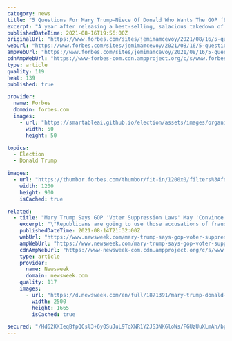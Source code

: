 ```yaml
---
category: news
title: "5 Questions For Mary Trump—Niece Of Donald Who Wants The GOP ‘Burned To The Ground’"
excerpt: "A year after releasing a best-selling, salacious takedown of her uncle, Mary Trump is back with another title, but a much bigger target."
publishedDateTime: 2021-08-16T19:56:00Z
originalUrl: "https://www.forbes.com/sites/jemimamcevoy/2021/08/16/5-questions-for-mary-trump-niece-of-donald-who-wants-the-gop-burned-to-the-ground/"
webUrl: "https://www.forbes.com/sites/jemimamcevoy/2021/08/16/5-questions-for-mary-trump-niece-of-donald-who-wants-the-gop-burned-to-the-ground/"
ampWebUrl: "https://www.forbes.com/sites/jemimamcevoy/2021/08/16/5-questions-for-mary-trump-niece-of-donald-who-wants-the-gop-burned-to-the-ground/amp/"
cdnAmpWebUrl: "https://www-forbes-com.cdn.ampproject.org/c/s/www.forbes.com/sites/jemimamcevoy/2021/08/16/5-questions-for-mary-trump-niece-of-donald-who-wants-the-gop-burned-to-the-ground/amp/"
type: article
quality: 119
heat: 139
published: true

provider:
  name: Forbes
  domain: forbes.com
  images:
    - url: "https://smartableai.github.io/election/assets/images/organizations/forbes.com-50x50.jpg"
      width: 50
      height: 50

topics:
  - Election
  - Donald Trump

images:
  - url: "https://thumbor.forbes.com/thumbor/fit-in/1200x0/filters%3Aformat%28jpg%29/https%3A%2F%2Fspecials-images.forbesimg.com%2Fimageserve%2F611aba1bd4c34bdb198e9f5e%2F0x0.jpg%3FcropX1%3D0%26cropX2%3D1247%26cropY1%3D1%26cropY2%3D936"
    width: 1200
    height: 900
    isCached: true

related:
  - title: "Mary Trump Says GOP 'Voter Suppression Laws' May 'Convince' Donald Trump to Run in 2024"
    excerpt: "\"Republicans are going to use those accusations of fraud—those grievances that are really stirring up the base and spreading by the way—to enact these voter suppression laws,\" said the niece of former President Donald Trump."
    publishedDateTime: 2021-08-14T21:32:00Z
    webUrl: "https://www.newsweek.com/mary-trump-says-gop-voter-suppression-laws-may-convince-donald-trump-run-2024-1619437"
    ampWebUrl: "https://www.newsweek.com/mary-trump-says-gop-voter-suppression-laws-may-convince-donald-trump-run-2024-1619437?amp=1"
    cdnAmpWebUrl: "https://www-newsweek-com.cdn.ampproject.org/c/s/www.newsweek.com/mary-trump-says-gop-voter-suppression-laws-may-convince-donald-trump-run-2024-1619437?amp=1"
    type: article
    provider:
      name: Newsweek
      domain: newsweek.com
    quality: 117
    images:
      - url: "https://d.newsweek.com/en/full/1871391/mary-trump-donald-trump-gop-election-reform.jpg"
        width: 2500
        height: 1665
        isCached: true

secured: "/Hd62KKIeqBfpQCsl3+6y0SuJuL9ToXNR1Y2JS3NK6loWs/FGUzUuXLmAh/bpxOeQMn7nTf5rypp5PDfgomxoW6i64kd27jP6MpZNY6SElOoTBeCcnv2PZ/RyHUs19aRW4wbGaOv9B86A7tO2m/tL58IuhQzPquZPsV4d9Zii0uz7lU7rz3R1Q1y7f/ET5eTqHxYB75JRV8uephYh3aXnUDk+SaAmAP1Gq5qxEZHzMEBklR4nLmRL2DEp+yyrhy8prxTtFyLtS+06L9sVCfWbEpfXJ3l2HpCNgmtnN2Oqdprj2lKdUxXgmBh6Ewe7VsLmr6DZHIgzqFW0QzbSuXXePPSmXMUWimd4mrs3ETGSOw=;Ng5nltlCoAC//YSkGFF8jQ=="
---
```


